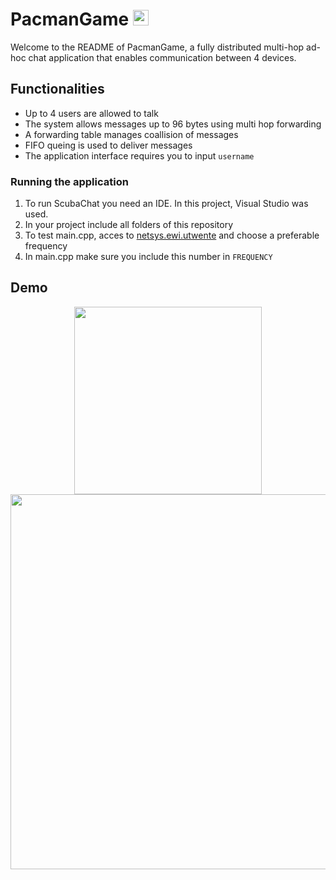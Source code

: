 # PacmanGame <img src="https://user-images.githubusercontent.com/70687643/151674926-5e9936b6-6a7f-41e8-b0b5-081aa3316794.png" width ="25">

Welcome to the README of PacmanGame, a fully distributed multi-hop ad-hoc chat application that enables communication between 4 devices.

## Functionalities
* Up to 4 users are allowed to talk
* The system allows messages up to 96 bytes using multi hop forwarding
* A forwarding table manages coallision of messages
* FIFO queing is used to deliver messages
* The application interface requires you to input `username`



### Running the application
1. To run ScubaChat you need an IDE. In this project, Visual Studio was used.
2. In your project include all folders of this repository
3. To test main.cpp, acces to [netsys.ewi.utwente](http://netsys.ewi.utwente.nl/integrationproject) and choose a preferable frequency
4. In main.cpp make sure you include this number in `FREQUENCY`

## Demo


<p align="center">
<img src="https://user-images.githubusercontent.com/70687643/151678772-d06a708e-37d0-4267-b599-2a5b26cd513b.gif" width =300">
<img src="https://user-images.githubusercontent.com/70687643/151679840-1eaf173c-ec47-484d-a002-9551cc58b494.png" width =600">
</p>

